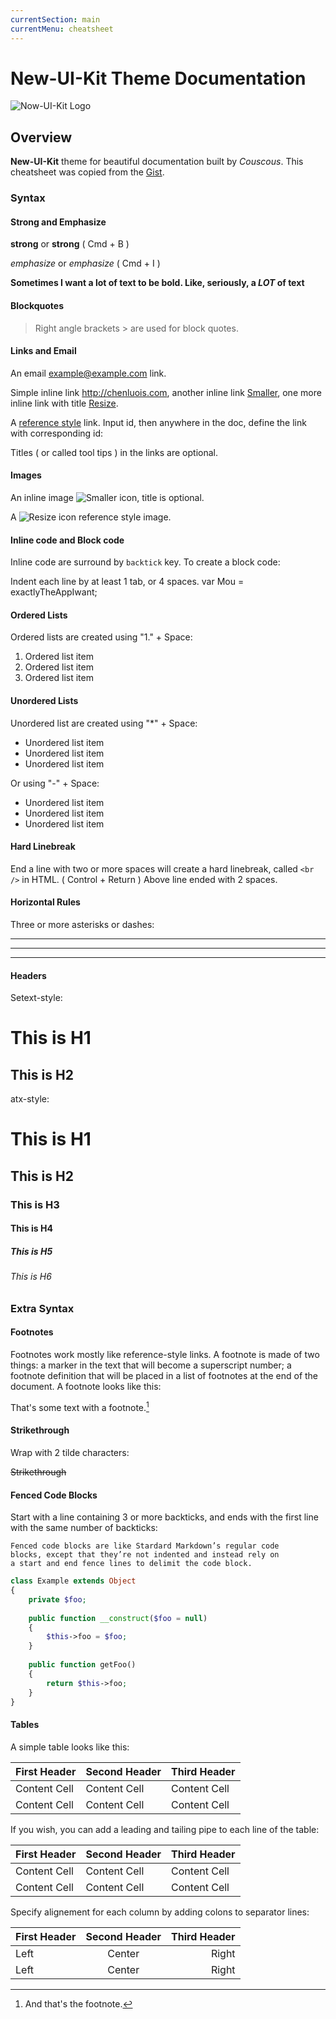 ```yaml
---
currentSection: main
currentMenu: cheatsheet
---
```

# New-UI-Kit Theme Documentation

![Now-UI-Kit Logo](http://demos.creative-tim.com/now-ui-kit/assets/img/now-logo.png)

## Overview

**New-UI-Kit** theme for beautiful documentation built by *Couscous*.
This cheatsheet was copied from the [Gist](https://gist.github.com/james2doyle/6540193).

### Syntax

#### Strong and Emphasize

**strong** or __strong__ ( Cmd + B )

*emphasize* or _emphasize_ ( Cmd + I )

**Sometimes I want a lot of text to be bold.
Like, seriously, a _LOT_ of text**

#### Blockquotes

> Right angle brackets &gt; are used for block quotes.

#### Links and Email

An email <example@example.com> link.

Simple inline link <http://chenluois.com>, another inline link [Smaller](http://smallerapp.com), one more inline link with title [Resize](http://resizesafari.com "a Safari extension").

A [reference style][id] link. Input id, then anywhere in the doc, define the link with corresponding id:

[id]: http://mouapp.com "Markdown editor on Mac OS X"

Titles ( or called tool tips ) in the links are optional.

#### Images

An inline image ![Smaller icon](http://smallerapp.com/favicon.ico "Title here"), title is optional.

A ![Resize icon][2] reference style image.

[2]: http://resizesafari.com/favicon.ico "Title"

#### Inline code and Block code

Inline code are surround by `backtick` key. To create a block code:

  Indent each line by at least 1 tab, or 4 spaces.
    var Mou = exactlyTheAppIwant;

####  Ordered Lists

Ordered lists are created using "1." + Space:

1. Ordered list item
2. Ordered list item
3. Ordered list item

#### Unordered Lists

Unordered list are created using "*" + Space:

* Unordered list item
* Unordered list item
* Unordered list item

Or using "-" + Space:

- Unordered list item
- Unordered list item
- Unordered list item

#### Hard Linebreak

End a line with two or more spaces will create a hard linebreak, called `<br />` in HTML. ( Control + Return )
Above line ended with 2 spaces.

#### Horizontal Rules

Three or more asterisks or dashes:

***

---

- - - -

#### Headers

Setext-style:

This is H1
==========

This is H2
----------

atx-style:

# This is H1
## This is H2
### This is H3
#### This is H4
##### This is H5
###### This is H6

### Extra Syntax

#### Footnotes

Footnotes work mostly like reference-style links. A footnote is made of two things: a marker in the text that will become a superscript number; a footnote definition that will be placed in a list of footnotes at the end of the document. A footnote looks like this:

That's some text with a footnote.[^1]

[^1]: And that's the footnote.

#### Strikethrough

Wrap with 2 tilde characters:

~~Strikethrough~~

#### Fenced Code Blocks

Start with a line containing 3 or more backticks, and ends with the first line with the same number of backticks:

```
Fenced code blocks are like Stardard Markdown’s regular code
blocks, except that they’re not indented and instead rely on
a start and end fence lines to delimit the code block.
```

```php
class Example extends Object
{  
    private $foo;
    
    public function __construct($foo = null) 
    {
        $this->foo = $foo;
    }
    
    public function getFoo()
    {
        return $this->foo;
    }
}

```

#### Tables

A simple table looks like this:

First Header | Second Header | Third Header
------------ | ------------- | ------------
Content Cell | Content Cell  | Content Cell
Content Cell | Content Cell  | Content Cell

If you wish, you can add a leading and tailing pipe to each line of the table:

| First Header | Second Header | Third Header |
| ------------ | ------------- | ------------ |
| Content Cell | Content Cell  | Content Cell |
| Content Cell | Content Cell  | Content Cell |

Specify alignement for each column by adding colons to separator lines:

First Header | Second Header | Third Header
:----------- | :-----------: | -----------:
Left         | Center        | Right
Left         | Center        | Right

